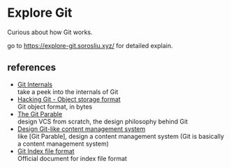 # Explore Git

Curious about how Git works.

go to https://explore-git.sorosliu.xyz/ for detailed explain.

## references
- [Git Internals](https://git-scm.com/book/en/v2/Git-Internals-Plumbing-and-Porcelain)  
  take a peek into the internals of Git
- [Hacking Git - Object storage format](https://git-scm.com/docs/user-manual#object-details)  
  Git object format, in bytes
- [The Git Parable](https://tom.preston-werner.com/2009/05/19/the-git-parable.html)  
  design VCS from scratch, the design philosophy behind Git
- [Design Git-like content management system](https://matthew-brett.github.io/curious-git/curious_journey.html)  
  like [Git Parable], design a content management system (Git is basically a content management system)
- [Git Index file format](https://git-scm.com/docs/index-format/2.25.0)  
  Official document for index file format